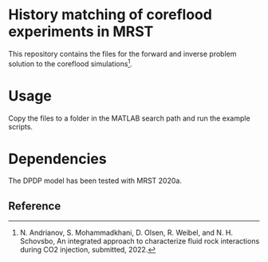 # History matching of coreflood experiments in MRST

This repository contains the files for the forward and inverse problem solution to the 
coreflood simulations[^fn1].



# Usage

Copy the files to a folder in the MATLAB search path and run the example scripts.

# Dependencies

The DPDP model has been tested with MRST 2020a.

## Reference
[^fn1]: N. Andrianov, S. Mohammadkhani, D. Olsen, R. Weibel, and N. H. Schovsbo, 
An integrated approach to characterize fluid rock interactions during CO2 injection, submitted, 2022.

